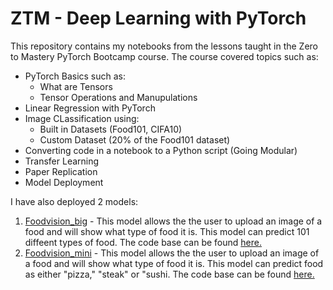 # ZTM - Deep Learning with PyTorch

This repository contains my notebooks from the lessons taught in the Zero to Mastery PyTorch Bootcamp course. The course covered topics such as:

- PyTorch Basics such as:
  - What are Tensors
  - Tensor Operations and Manupulations
- Linear Regression with PyTorch
- Image CLassification using:
  - Built in Datasets (Food101, CIFA10)
  - Custom Dataset (20% of the Food101 dataset)
- Converting code in a notebook to a Python script (Going Modular)
- Transfer Learning
- Paper Replication
- Model Deployment

I have also deployed 2 models:

1. [Foodvision_big](https://huggingface.co/spaces/chucey/foodvision_big) - This model allows the the user to upload an image of a food and will show what type of food it is. This model can predict 101 diffeent types of food. The code base can be found [here.](https://huggingface.co/spaces/chucey/foodvision_big/tree/main)
2. [Foodvision_mini](https://huggingface.co/spaces/chucey/foodvision_mini) - This model allows the the user to upload an image of a food and will show what type of food it is. This model can predict food as either "pizza," "steak" or "sushi. The code base can be found [here.](https://huggingface.co/spaces/chucey/foodvision_mini/tree/main)
